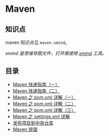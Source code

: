 # Maven

## 知识点

maven 知识点见 `maven.xmind`。

_xmind 是思维导图文件，打开需使用 [xmind](https://www.xmind.cn/) 工具。_

## 目录

* [Maven 快速指南（一）](maven-quickstart-01.html)
* [Maven 快速指南（二）](maven-quickstart-02.html)
* [Maven 之 pom.xml 详解（一）](maven-pom-01.html)
* [Maven 之 pom.xml 详解（二）](maven-pom-02.html)
* [Maven 之 pom.xml 详解（三）](maven-pom-03.html)
* [Maven 之 settings.xml 详解](maven-settings-config.html)
* [发布项目到中央仓库](maven-deploy.html)
* [Maven 排错](maven-faq.html)
